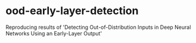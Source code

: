 # ood-early-layer-detection
Reproducing results of 'Detecting Out-of-Distribution Inputs in Deep Neural Networks Using an Early-Layer Output'
